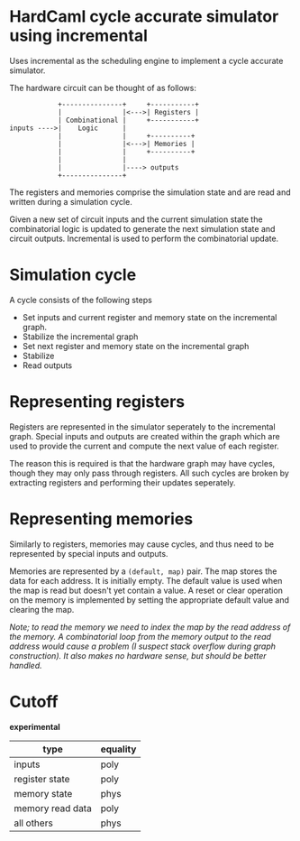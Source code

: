 # HardCaml cycle accurate simulator using incremental

Uses incremental as the scheduling engine to implement a cycle
accurate simulator.

The hardware circuit can be thought of as follows:

```
            +---------------+     +-----------+
            |               |<--->| Registers |
            | Combinational |     +-----------+
inputs ---->|    Logic      |
            |               |     +----------+
            |               |<--->| Memories |
            |               |     +----------+
            |               |
            |               |----> outputs
            +---------------+
```

The registers and memories comprise the simulation state and are
read and written during a simulation cycle.

Given a new set of circuit inputs and the current simulation state 
the combinatorial logic is updated to generate the next simulation
state and circuit outputs.  Incremental is used to perform
the combinatorial update.

# Simulation cycle

A cycle consists of the following steps

* Set inputs and current register and memory state on the incremental
  graph.
* Stabilize the incremental graph
* Set next register and memory state on the incremental graph
* Stabilize 
* Read outputs

# Representing registers

Registers are represented in the simulator seperately to the incremental
graph.  Special inputs and outputs are created within the graph which are
used to provide the current and compute the next value of each register.

The reason this is required is that the hardware graph may have cycles,
though they may only pass through registers.  All such cycles are broken
by extracting registers and performing their updates seperately.

# Representing memories

Similarly to registers, memories may cause cycles, and thus need to be
represented by special inputs and outputs.

Memories are represented by a `(default, map)` pair.  The map stores the 
data for each address.  It is initially empty.  The default value is used 
when the map is read but doesn't yet contain a value.  A reset or clear
operation on the memory is implemented by setting the appropriate
default value and clearing the map.

*Note; to read the memory we need to index the map by the read address
of the memory.  A combinatorial loop from the memory output to the 
read address would cause a problem (I suspect stack overflow during
graph construction).  It also makes no hardware sense, but should be
better handled.*

# Cutoff

**experimental**

|type|equality|
|-|-|
| inputs            | poly |
| register state    | poly |
| memory state      | phys |
| memory read data  | poly |
| all others        | phys |



